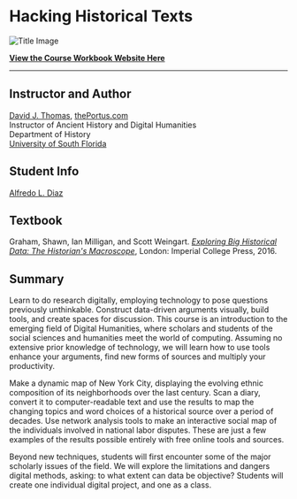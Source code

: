 # Hacking Historical Texts

![Title Image](assets/intro-image.png)

**[View the Course Workbook Website Here](https://theportus.github.io/hacking-historical-texts/)**

---

## Instructor and Author

[David J. Thomas](mailto:dave.a.base@gmail.com), [thePortus.com](http://thePortus.com)<br />
Instructor of Ancient History and Digital Humanities<br />
Department of History<br />
[University of South Florida](https://github.com/usf-portal)

## Student Info

[Alfredo L. Diaz](mailto:alfredo8@mail.usf.edu)

## Textbook

Graham, Shawn, Ian Milligan, and Scott Weingart. [*Exploring Big Historical Data: The Historian's Macroscope*](https://www.amazon.com/Exploring-Big-Historical-Data-Historians/dp/1783266376), London: Imperial College Press, 2016.

## Summary

Learn to do research digitally, employing technology to pose questions previously unthinkable. Construct data-driven arguments visually, build tools, and create spaces for discussion. This course is an introduction to the emerging field of Digital Humanities, where scholars and students of the social sciences and humanities meet the world of computing. Assuming no extensive prior knowledge of technology, we will learn how to use tools enhance your arguments, find new forms of sources and multiply your productivity.

Make a dynamic map of New York City, displaying the evolving ethnic composition of its neighborhoods over the last century. Scan a diary, convert it to computer-readable text and use the results to map the changing topics and word choices of a historical source over a period of decades. Use network analysis tools to make an interactive social map of the individuals involved in national labor disputes. These are just a few examples of the results possible entirely with free online tools and sources.

Beyond new techniques, students will first encounter some of the major scholarly issues of the field. We will explore the limitations and dangers digital methods, asking: to what extent can data be objective? Students will create one individual digital project, and one as a class.
